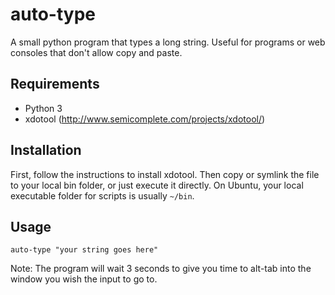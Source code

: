 # auto-type

A small python program that types a long string. Useful for programs or web
consoles that don't allow copy and paste.

## Requirements

- Python 3
- xdotool (http://www.semicomplete.com/projects/xdotool/)

## Installation

First, follow the instructions to install xdotool.
Then copy or symlink the file to your local bin folder, or just execute it directly.
On Ubuntu, your local executable folder for scripts is usually `~/bin`.

## Usage

`auto-type "your string goes here"`

Note: The program will wait 3 seconds to give you time to alt-tab into the
window you wish the input to go to.
